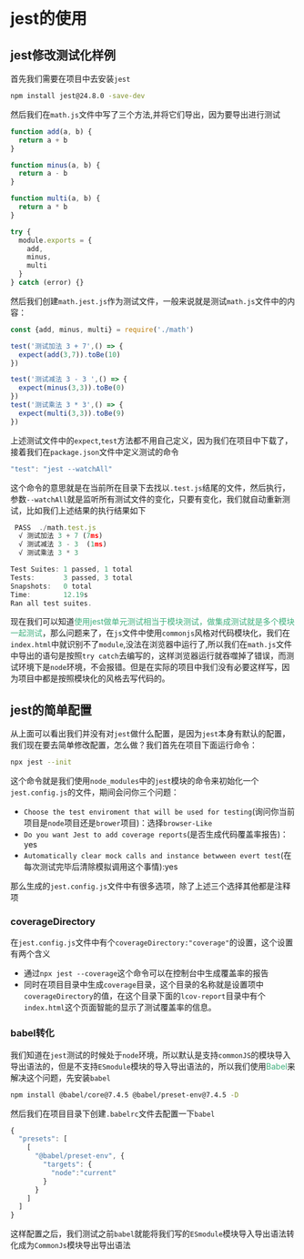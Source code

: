# jest的使用

## jest修改测试化样例
首先我们需要在项目中去安装`jest`
```bash
npm install jest@24.8.0 -save-dev
```

然后我们在`math.js`文件中写了三个方法,并将它们导出，因为要导出进行测试
```javascript
function add(a, b) {
  return a + b
}

function minus(a, b) {
  return a - b
}

function multi(a, b) {
  return a * b
}

try {
  module.exports = {
    add,
    minus,
    multi
  }
} catch (error) {}
```
然后我们创建`math.jest.js`作为测试文件，一般来说就是测试`math.js`文件中的内容：
```javascript
const {add, minus, multi} = require('./math')

test('测试加法 3 + 7',() => {
  expect(add(3,7)).toBe(10)
})

test('测试减法 3 - 3 ',() => {
  expect(minus(3,3)).toBe(0)
})
test('测试乘法 3 * 3',() => {
  expect(multi(3,3)).toBe(9)
})
```
上述测试文件中的`expect`,`test`方法都不用自己定义，因为我们在项目中下载了，接着我们在`package.json`文件中定义测试的命令
```javascript
"test": "jest --watchAll"
```
这个命令的意思就是在当前所在目录下去找以`.test.js`结尾的文件，然后执行，参数`--watchAll`就是监听所有测试文件的变化，只要有变化，我们就自动重新测试，比如我们上述结果的执行结果如下
```javascript
 PASS  ./math.test.js
  √ 测试加法 3 + 7 (7ms)
  √ 测试减法 3 - 3  (1ms)
  √ 测试乘法 3 * 3

Test Suites: 1 passed, 1 total
Tests:       3 passed, 3 total
Snapshots:   0 total
Time:        12.19s
Ran all test suites.
```
现在我们可以知道<font color=#3eaf7c>使用jest做单元测试相当于模块测试，做集成测试就是多个模块一起测试</font>，那么问题来了，在`js`文件中使用`commonjs`风格对代码模块化，我们在`index.html`中就识别不了`module`,没法在浏览器中运行了,所以我们在`math.js`文件中导出的语句是按照`try catch`去编写的，这样浏览器运行就吞噬掉了错误，而测试环境下是`node`环境，不会报错。但是在实际的项目中我们没有必要这样写，因为项目中都是按照模块化的风格去写代码的。

## jest的简单配置
从上面可以看出我们并没有对`jest`做什么配置，是因为`jest`本身有默认的配置，我们现在要去简单修改配置，怎么做？我们首先在项目下面运行命令：
```bash
npx jest --init
```
这个命令就是我们使用`node_modules`中的`jest`模块的命令来初始化一个`jest.config.js`的文件，期间会问你三个问题：
+ `Choose the test enviroment that will be used for testing`(询问你当前项目是`node`项目还是`brower`项目)：选择`browser-Like`
+ `Do you want Jest to add coverage reports`(是否生成代码覆盖率报告)：yes
+ `Automatically clear mock calls and instance betwween evert test`(在每次测试完毕后清除模拟调用这个事情):yes

那么生成的`jest.config.js`文件中有很多选项，除了上述三个选择其他都是注释项

### coverageDirectory
在`jest.config.js`文件中有个`coverageDirectory:"coverage"`的设置，这个设置有两个含义
+ 通过`npx jest --coverage`这个命令可以在控制台中生成覆盖率的报告
+ 同时在项目目录中生成`coverage`目录，这个目录的名称就是设置项中`coverageDirectory`的值，在这个目录下面的`lcov-report`目录中有个`index.html`这个页面智能的显示了测试覆盖率的信息。

### babel转化
我们知道在`jest`测试的时候处于`node`环境，所以默认是支持`commonJS`的模块导入导出语法的，但是不支持`ESmodule`模块的导入导出语法的，所以我们使用<font color=#3eaf7c>Babel</font>来解决这个问题，先安装`babel`
```bash
npm install @babel/core@7.4.5 @babel/preset-env@7.4.5 -D
```
然后我们在项目目录下创建`.babelrc`文件去配置一下`babel`
```javascript
{
  "presets": [
    [
      "@babel/preset-env", {
        "targets": {
          "node":"current"
        }
      }
    ]
  ]
}
```
这样配置之后，我们测试之前`babel`就能将我们写的`ESmodule`模块导入导出语法转化成为`CommonJs`模块导出导出语法
